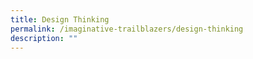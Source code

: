 ```yaml
---
title: Design Thinking
permalink: /imaginative-trailblazers/design-thinking
description: ""
---
```

